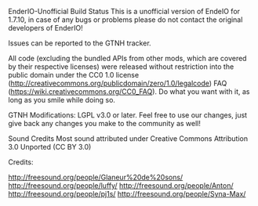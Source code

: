 EnderIO-Unofficial
Build Status This is a unofficial version of EndeIO for 1.7.10, in case of any bugs or problems please do not contact the original developers of EnderIO!

Issues can be reported to the GTNH tracker.

All code (excluding the bundled APIs from other mods, which are covered by their respective licenses) were released without restriction into the public domain under the CC0 1.0 license (http://creativecommons.org/publicdomain/zero/1.0/legalcode) FAQ (https://wiki.creativecommons.org/CC0_FAQ). Do what you want with it, as long as you smile while doing so.

GTNH Modifications:
LGPL v3.0 or later. Feel free to use our changes, just give back any changes you make to the community as well!

Sound Credits
Most sound attributed under Creative Commons Attribution 3.0 Unported (CC BY 3.0)

Credits:

http://freesound.org/people/Glaneur%20de%20sons/
http://freesound.org/people/luffy/
http://freesound.org/people/Anton/
http://freesound.org/people/pj1s/
http://freesound.org/people/Syna-Max/
